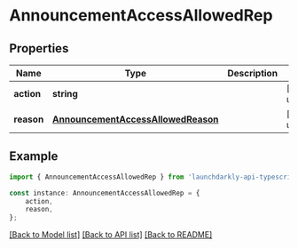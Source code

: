 # AnnouncementAccessAllowedRep


## Properties

Name | Type | Description | Notes
------------ | ------------- | ------------- | -------------
**action** | **string** |  | [default to undefined]
**reason** | [**AnnouncementAccessAllowedReason**](AnnouncementAccessAllowedReason.md) |  | [default to undefined]

## Example

```typescript
import { AnnouncementAccessAllowedRep } from 'launchdarkly-api-typescript';

const instance: AnnouncementAccessAllowedRep = {
    action,
    reason,
};
```

[[Back to Model list]](../README.md#documentation-for-models) [[Back to API list]](../README.md#documentation-for-api-endpoints) [[Back to README]](../README.md)
